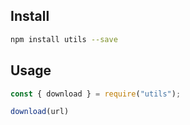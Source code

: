 ## Install

```bash
npm install utils --save
```

## Usage

```javascript
const { download } = require("utils");

download(url)
```


